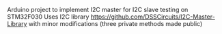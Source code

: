 Arduino project to implement I2C master for I2C slave testing on STM32F030
Uses I2C library https://github.com/DSSCircuits/I2C-Master-Library with minor modifications (three private methods made public)